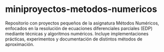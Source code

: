 # miniproyectos-metodos-numericos
Repositorio con proyectos pequeños de la asignatura Métodos Numéricos, enfocados en la resolución de ecuaciones diferenciales parciales (EDP) mediante técnicas y algoritmos numéricos. Incluye implementaciones prácticas, experimentos y documentación de distintos métodos de aproximación.
